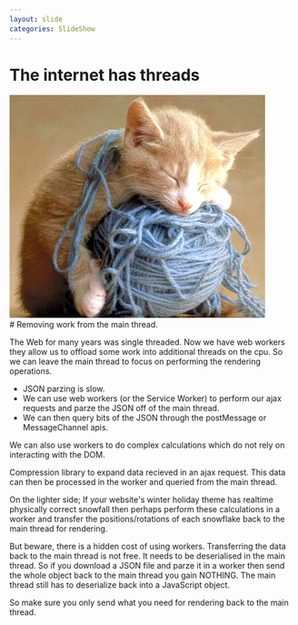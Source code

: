 ```yaml
---
layout: slide
categories: SlideShow
---
```


<div class="panel slide-content">
<div class="panel-body flex" style="align-items: center;">
<h1>The internet has threads</h1>
<img src="images/threads.jpg" />
</div>
</div>
<div class="panel notes">
<div class="panel-body marked">
# Removing work from the main thread.

The Web for many years was single threaded.
Now we have web workers they allow us to offload some work into additional threads on the cpu.
So we can leave the main thread to focus on performing the rendering operations.

* JSON parzing is slow.
* We can use web workers (or the Service Worker) to perform our ajax requests and parze the JSON off of the main thread.
* We can then query bits of the JSON through the postMessage or MessageChannel apis.

We can also use workers to do complex calculations which do not rely on interacting with the DOM.

Compression library to expand data recieved in an ajax request. This data can then be processed in the worker and queried from the main thread.

On the lighter side; If your website's winter holiday theme has realtime physically correct snowfall then perhaps perform these calculations in a worker and transfer the positions/rotations of each snowflake back to the main thread for rendering.

But beware, there is a hidden cost of using workers. Transferring the data back to the main thread is not free. It needs to be deserialised in the main thread. So if you download a JSON file and parze it in a worker then send the whole object back to the main thread you gain NOTHING. The main thread still has to deserialize back into a JavaScript object.

So make sure you only send what you need for rendering back to the main thread.

</div>
</div>
